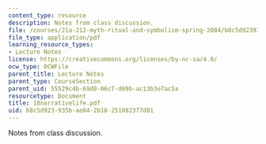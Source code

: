 ```yaml
---
content_type: resource
description: Notes from class discussion.
file: /courses/21a-212-myth-ritual-and-symbolism-spring-2004/b8c5d923935bae842b18251082377d81_18narrativelife.pdf
file_type: application/pdf
learning_resource_types:
- Lecture Notes
license: https://creativecommons.org/licenses/by-nc-sa/4.0/
ocw_type: OCWFile
parent_title: Lecture Notes
parent_type: CourseSection
parent_uid: 55529c4b-69d0-06c7-d69b-ac13b3e7ac5a
resourcetype: Document
title: 18narrativelife.pdf
uid: b8c5d923-935b-ae84-2b18-251082377d81
---
```

Notes from class discussion.